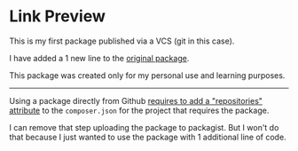 # Link Preview 

This is my first package published via a VCS (git in this case).

I have added a 1 new line to the [original package][original].

This package was created only for my personal use and learning purposes.

___

Using a package directly from Github [requires to add a "repositories" attribute][info] to the `composer.json` for the project that requires the package.

I can remove that step uploading the package to packagist. But I won't do that because I just wanted to use the package with 1 additional line of code.

[original]: https://github.com/dusterio/link-preview
[info]: https://getcomposer.org/doc/02-libraries.md